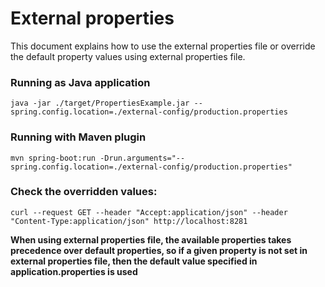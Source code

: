 # External properties
This document explains how to use the external properties file or override the default property values using external properties file.

### Running as Java application

    java -jar ./target/PropertiesExample.jar --spring.config.location=./external-config/production.properties

### Running with Maven plugin

    mvn spring-boot:run -Drun.arguments="--spring.config.location=./external-config/production.properties"

### Check the overridden values:

    curl --request GET --header "Accept:application/json" --header "Content-Type:application/json" http://localhost:8281

**When using external properties file, the available properties takes precedence over default properties, so if a given property is not set in external properties file, then the default value specified in application.properties is used**


